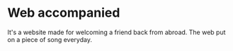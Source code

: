 # Web accompanied

It's a website made for welcoming a friend back from abroad.
The web put on a piece of song everyday.
